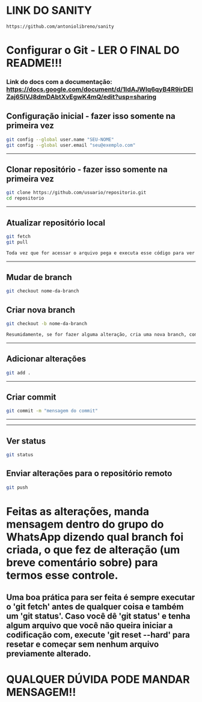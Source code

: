 # LINK DO SANITY
```
https://github.com/antoniolibreno/sanity
```

# Configurar o Git - LER O FINAL DO README!!!

### Link do docs com a documentação: https://docs.google.com/document/d/1IdAJWIq6qyB4R9irDEIZaj65IVJ8dmDAbtXvEgwK4mQ/edit?usp=sharing

## Configuração inicial - fazer isso somente na primeira vez
```bash
git config --global user.name "SEU-NOME"
git config --global user.email "seu@exemplo.com"
```

---

## Clonar repositório - fazer isso somente na primeira vez
```bash
git clone https://github.com/usuario/repositorio.git
cd repositorio
```

---

## Atualizar repositório local
```bash
git fetch
git pull

Toda vez que for acessar o arquivo pega e executa esse código para ver se teve alguma outra alteração feita, se tiver, da um 'git pull' para puxar ele
```

---

## Mudar de branch
```bash
git checkout nome-da-branch
```

## Criar nova branch
```bash
git checkout -b nome-da-branch

Resumidamente, se for fazer alguma alteração, cria uma nova branch, comenta no WhatsApp que criou uma nova branch + o nome dela e boa
```

---

## Adicionar alterações
```bash
git add .
```

---

## Criar commit
```bash
git commit -m "mensagem do commit"
```

---

---

## Ver status
```bash
git status
```

## Enviar alterações para o repositório remoto
```bash
git push
```

# Feitas as alterações, manda mensagem dentro do grupo do WhatsApp dizendo qual branch foi criada, o que fez de alteração (um breve comentário sobre) para termos esse controle.
## Uma boa prática para ser feita é sempre executar o 'git fetch' antes de qualquer coisa e também um 'git status'. Caso você dê 'git status' e tenha algum arquivo que você não queira iniciar a codificação com, execute 'git reset --hard' para resetar e começar sem nenhum arquivo previamente alterado.

# QUALQUER DÚVIDA PODE MANDAR MENSAGEM!!
